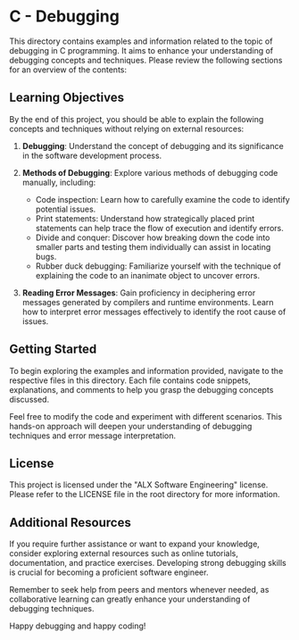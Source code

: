 # C - Debugging

This directory contains examples and information related to the topic of debugging in C programming. It aims to enhance your understanding of debugging concepts and techniques. Please review the following sections for an overview of the contents:

## Learning Objectives

By the end of this project, you should be able to explain the following concepts and techniques without relying on external resources:

1. **Debugging**: Understand the concept of debugging and its significance in the software development process.

2. **Methods of Debugging**: Explore various methods of debugging code manually, including:

   - Code inspection: Learn how to carefully examine the code to identify potential issues.
   - Print statements: Understand how strategically placed print statements can help trace the flow of execution and identify errors.
   - Divide and conquer: Discover how breaking down the code into smaller parts and testing them individually can assist in locating bugs.
   - Rubber duck debugging: Familiarize yourself with the technique of explaining the code to an inanimate object to uncover errors.

3. **Reading Error Messages**: Gain proficiency in deciphering error messages generated by compilers and runtime environments. Learn how to interpret error messages effectively to identify the root cause of issues.

## Getting Started

To begin exploring the examples and information provided, navigate to the respective files in this directory. Each file contains code snippets, explanations, and comments to help you grasp the debugging concepts discussed.

Feel free to modify the code and experiment with different scenarios. This hands-on approach will deepen your understanding of debugging techniques and error message interpretation.

## License

This project is licensed under the "ALX Software Engineering" license. Please refer to the LICENSE file in the root directory for more information.

## Additional Resources

If you require further assistance or want to expand your knowledge, consider exploring external resources such as online tutorials, documentation, and practice exercises. Developing strong debugging skills is crucial for becoming a proficient software engineer.

Remember to seek help from peers and mentors whenever needed, as collaborative learning can greatly enhance your understanding of debugging techniques.

Happy debugging and happy coding!
